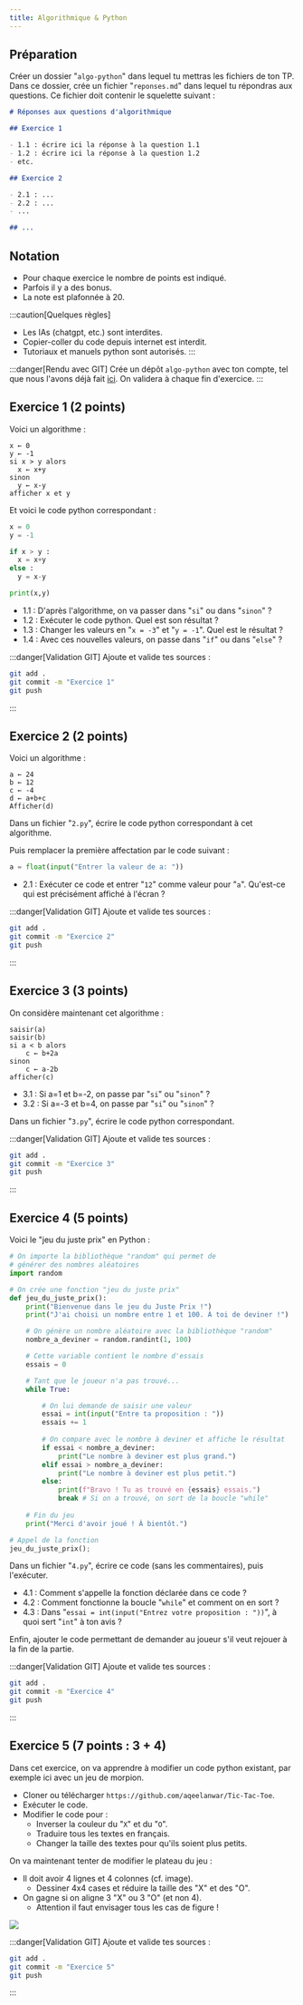 ```yaml
---
title: Algorithmique & Python
---
```


## Préparation

Créer un dossier "`algo-python`" dans lequel tu mettras les fichiers de ton TP. Dans ce dossier, crée un fichier "`reponses.md`" dans lequel tu répondras aux questions. Ce fichier doit contenir le squelette suivant&nbsp;:

```markdown
# Réponses aux questions d'algorithmique

## Exercice 1

- 1.1 : écrire ici la réponse à la question 1.1
- 1.2 : écrire ici la réponse à la question 1.2
- etc.

## Exercice 2

- 2.1 : ...
- 2.2 : ...
- ...

## ...
```

## Notation

- Pour chaque exercice le nombre de points est indiqué.
- Parfois il y a des bonus.
- La note est plafonnée à 20.

:::caution[Quelques règles]
- Les IAs (chatgpt, etc.) sont interdites.
- Copier-coller du code depuis internet est interdit.
- Tutoriaux et manuels python sont autorisés.
:::

:::danger[Rendu avec GIT]
Crée un dépôt `algo-python` avec ton compte, tel que nous l'avons déjà fait [ici](/informatique/travaux-pratiques/06-pygame/#01-création-du-dépôt-git). On validera à chaque fin d'exercice.
:::

## Exercice 1 (2 points)

Voici un algorithme :

```
x ← 0
y ← -1
si x > y alors
  x ← x+y
sinon
  y ← x-y
afficher x et y
```

Et voici le code python correspondant :

```python
x = 0
y = -1

if x > y :
  x = x+y
else : 
  y = x-y

print(x,y)
```

- 1.1 : D'après l'algorithme, on va passer dans "`si`" ou dans "`sinon`" ?
- 1.2 : Exécuter le code python. Quel est son résultat ?
- 1.3 : Changer les valeurs en "`x = -3`" et "`y = -1`". Quel est le résultat ?
- 1.4 : Avec ces nouvelles valeurs, on passe dans "`if`" ou dans "`else`" ?

:::danger[Validation GIT]
Ajoute et valide tes sources :

```sh
git add .
git commit -m "Exercice 1"
git push
```
:::

## Exercice 2 (2 points)

Voici un algorithme :

```
a ← 24 
b ← 12
c ← -4 
d ← a+b+c 
Afficher(d)
```

Dans un fichier "`2.py`", écrire le code python correspondant à cet algorithme.

Puis remplacer la première affectation par le code suivant :

```python
a = float(input("Entrer la valeur de a: "))
```

- 2.1 : Exécuter ce code et entrer "`12`" comme valeur pour "`a`". Qu'est-ce qui est précisément affiché à l'écran ?

:::danger[Validation GIT]
Ajoute et valide tes sources :

```sh
git add .
git commit -m "Exercice 2"
git push
```
:::

## Exercice 3 (3 points)

On considère maintenant cet algorithme :

```
saisir(a)
saisir(b)
si a < b alors
	c ← b+2a
sinon 
	c ← a-2b 
afficher(c)
```

- 3.1 : Si a=1 et b=-2, on passe par "`si`" ou "`sinon`" ?
- 3.2 : Si a=-3 et b=4, on passe par "`si`" ou "`sinon`" ?

Dans un fichier "`3.py`", écrire le code python correspondant.


:::danger[Validation GIT]
Ajoute et valide tes sources :

```sh
git add .
git commit -m "Exercice 3"
git push
```
:::

## Exercice 4 (5 points)

Voici le "jeu du juste prix" en Python :

```python
# On importe la bibliothèque "random" qui permet de 
# générer des nombres aléatoires
import random

# On crée une fonction "jeu du juste prix"
def jeu_du_juste_prix():
    print("Bienvenue dans le jeu du Juste Prix !")
    print("J'ai choisi un nombre entre 1 et 100. À toi de deviner !")

    # On génère un nombre aléatoire avec la bibliothèque "random"
    nombre_a_deviner = random.randint(1, 100)

    # Cette variable contient le nombre d'essais
    essais = 0

    # Tant que le joueur n'a pas trouvé...
    while True:

        # On lui demande de saisir une valeur
        essai = int(input("Entre ta proposition : "))
        essais += 1
        
        # On compare avec le nombre à deviner et affiche le résultat
        if essai < nombre_a_deviner:
            print("Le nombre à deviner est plus grand.")
        elif essai > nombre_a_deviner:
            print("Le nombre à deviner est plus petit.")
        else:
            print(f"Bravo ! Tu as trouvé en {essais} essais.")
            break # Si on a trouvé, on sort de la boucle "while"
    
    # Fin du jeu
    print("Merci d'avoir joué ! À bientôt.")

# Appel de la fonction
jeu_du_juste_prix();
```

Dans un fichier "`4.py`", écrire ce code (sans les commentaires), puis l'exécuter.

- 4.1 : Comment s'appelle la fonction déclarée dans ce code ?
- 4.2 : Comment fonctionne la boucle "`while`" et comment on en sort ?
- 4.3 : Dans "`essai = int(input("Entrez votre proposition : "))`", à quoi sert "`int`" à ton avis ?

Enfin, ajouter le code permettant de demander au joueur s'il veut rejouer à la fin de la partie.

:::danger[Validation GIT]
Ajoute et valide tes sources :

```sh
git add .
git commit -m "Exercice 4"
git push
```
:::

## Exercice 5 (7 points : 3 + 4)

Dans cet exercice, on va apprendre à modifier un code python existant, par exemple ici avec un jeu de morpion.

- Cloner ou télécharger `https://github.com/aqeelanwar/Tic-Tac-Toe`.
- Exécuter le code.
- Modifier le code pour :
  - Inverser la couleur du "`X`" et du "`O`".
  - Traduire tous les textes en français.
  - Changer la taille des textes pour qu'ils soient plus petits.

On va maintenant tenter de modifier le plateau du jeu :

- Il doit avoir 4 lignes et 4 colonnes (cf. image).
  - Dessiner 4x4 cases et réduire la taille des "X" et des "O".
- On gagne si on aligne 3 "X" ou 3 "O" (et non 4).
  - Attention il faut envisager tous les cas de figure !

![](ttt-bonus.png)

:::danger[Validation GIT]
Ajoute et valide tes sources :

```sh
git add .
git commit -m "Exercice 5"
git push
```
:::